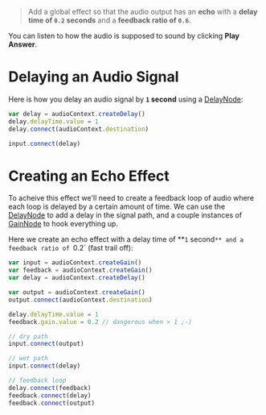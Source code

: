 > Add a global effect so that the audio output has an **echo** with a **delay time of `0.2` seconds** and a **feedback ratio of `0.6`**.

You can listen to how the audio is supposed to sound by clicking **Play Answer**.

# Delaying an Audio Signal

Here is how you delay an audio signal by **`1` second** using a [DelayNode](https://developer.mozilla.org/en-US/docs/Web/API/DelayNode):

```js
var delay = audioContext.createDelay()
delay.delayTime.value = 1
delay.connect(audioContext.destination)

input.connect(delay)
```

# Creating an Echo Effect

To acheive this effect we'll need to create a feedback loop of audio where each loop is delayed by a certain amount of time. We can use the [DelayNode](https://developer.mozilla.org/en-US/docs/Web/API/DelayNode) to add a delay in the signal path, and a couple instances of [GainNode](https://developer.mozilla.org/en-US/docs/Web/API/GainNode) to hook everything up.

Here we create an echo effect with a delay time of **`1` second`** and a feedback ratio of `0.2` (fast trail off):

```js
var input = audioContext.createGain()
var feedback = audioContext.createGain()
var delay = audioContext.createDelay()

var output = audioContext.createGain()
output.connect(audioContext.destination)

delay.delayTime.value = 1
feedback.gain.value = 0.2 // dangerous when > 1 ;-)

// dry path
input.connect(output)

// wet path
input.connect(delay)

// feedback loop
delay.connect(feedback)
feedback.connect(delay)
feedback.connect(output)
```
